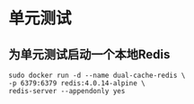 
# 单元测试
## 为单元测试启动一个本地Redis
```
sudo docker run -d --name dual-cache-redis \
-p 6379:6379 redis:4.0.14-alpine \
redis-server --appendonly yes
```
